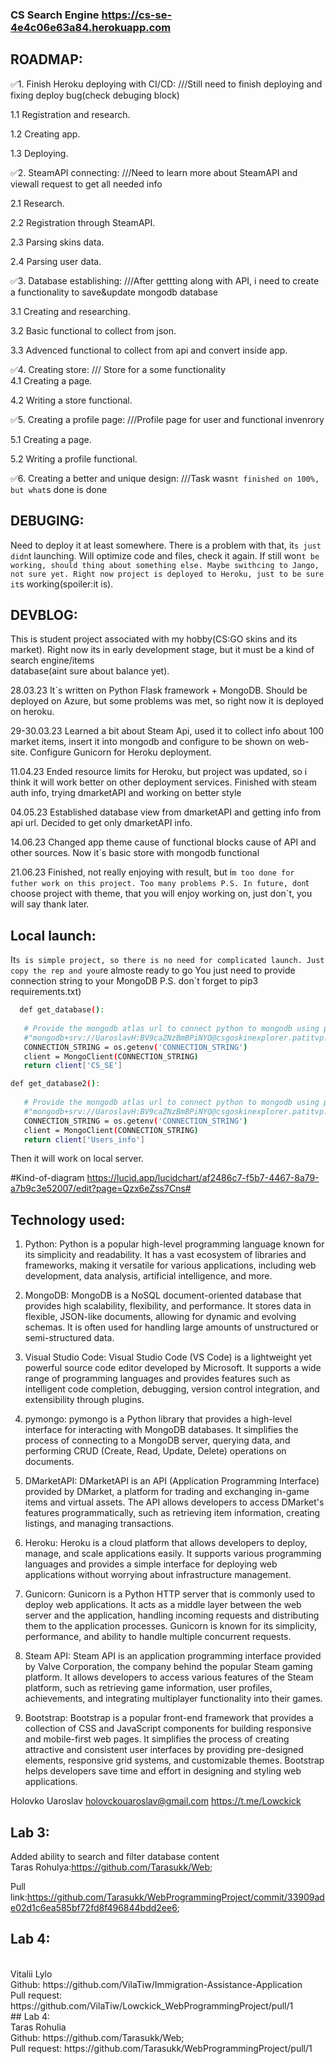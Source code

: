 ### CS Search Engine https://cs-se-4e4c06e63a84.herokuapp.com

## ROADMAP:
:white_check_mark:1. Finish Heroku deploying with CI/CD:    ///Still need to finish deploying and fixing deploy bug(check debuging block) 

   1.1 Registration and research.
   
   1.2 Creating app.
   
   1.3 Deploying.
   
:white_check_mark:2. SteamAPI connecting:    ///Need to learn more about SteamAPI and viewall request to get all needed info 

   2.1 Research.
   
   2.2 Registration through SteamAPI.
   
   2.3 Parsing skins data.
   
   2.4 Parsing user data.
   
   
:white_check_mark:3. Database establishing:    ///After gettting along with API, i need to create a functionality to save&update mongodb database 

   3.1 Creating and researching.
   
   3.2 Basic functional to collect from json.
   
   3.3 Advenced functional to collect from api and convert inside app.
   
:white_check_mark:4. Creating store:   /// Store for a some functionality  
   4.1 Creating a page.
   
   4.2 Writing a store functional.
   
:white_check_mark:5. Creating a profile page: ///Profile page for user and functional invenrory 

   5.1 Creating a page.
   
   5.2 Writing a profile functional.
   
:white_check_mark:6. Creating a better and unique design: ///Task wasn`t finished on 100%, but what`s done is done 
   




## DEBUGING:
Need to deploy it at least somewhere. There is a problem with that, it`s just didn`t launching. Will optimize code and files, check it again. If still won`t be working, should thing about something else. Maybe swithcing to Jango, not sure yet.
Right now project is deployed to Heroku, just to be sure it`s working(spoiler:it is). 

## DEVBLOG:
This is student project associated with my hobby(CS:GO skins and its market). Right now its in early development stage, but it must be a kind of search engine/items  
database(aint sure about balance yet). 

28.03.23 It`s written on Python Flask framework + MongoDB. Should be deployed on Azure, but some problems was met, so right now it is deployed on heroku.

29-30.03.23 Learned a bit about Steam Api, used it to collect info about 100 market items, insert it into mongodb and configure to be shown on web-site.
Configure Gunicorn for Heroku deployment.

11.04.23 Ended resource limits for Heroku, but project was updated, so i think it will work better on other deployment services. Finished with steam auth info, trying dmarketAPI and working on better style

04.05.23 Established database view from dmarketAPI and getting info from api url. Decided to get only dmarketAPI info.

14.06.23 Changed app theme cause of functional blocks cause of API and other sources. Now it`s basic store with mongodb functional

21.06.23 Finished, not really enjoying with result, but i`m too done for futher work on this project. Too many problems P.S. In future, don`t choose project with theme, that you will enjoy working on, just don`t, you will say thank later.

## Local launch:
It`s is simple project, so there is no need for complicated launch. Just copy the rep and you`re almoste ready to go
You just need to provide connection string to your MongoDB
P.S. don`t forget to pip3 requirements.txt)
```sh
  def get_database():
 
   # Provide the mongodb atlas url to connect python to mongodb using pymongo
   #"mongodb+srv://UaroslavH:BV9caZNzBmBPiNYQ@csgoskinexplorer.patitvp.mongodb.net/test"
   CONNECTION_STRING = os.getenv('CONNECTION_STRING')
   client = MongoClient(CONNECTION_STRING)
   return client['CS_SE']

def get_database2():
 
   # Provide the mongodb atlas url to connect python to mongodb using pymongo
   #"mongodb+srv://UaroslavH:BV9caZNzBmBPiNYQ@csgoskinexplorer.patitvp.mongodb.net/test"
   CONNECTION_STRING = os.getenv('CONNECTION_STRING')
   client = MongoClient(CONNECTION_STRING)
   return client['Users_info']
```
Then it will work on local server.

#Kind-of-diagram
https://lucid.app/lucidchart/af2486c7-f5b7-4467-8a79-a7b9c3e52007/edit?page=Qzx6eZss7Cns#
## Technology used:
1. Python: Python is a popular high-level programming language known for its simplicity and readability. It has a vast ecosystem of libraries and frameworks, making it versatile for various applications, including web development, data analysis, artificial intelligence, and more.

2. MongoDB: MongoDB is a NoSQL document-oriented database that provides high scalability, flexibility, and performance. It stores data in flexible, JSON-like documents, allowing for dynamic and evolving schemas. It is often used for handling large amounts of unstructured or semi-structured data.

3. Visual Studio Code: Visual Studio Code (VS Code) is a lightweight yet powerful source code editor developed by Microsoft. It supports a wide range of programming languages and provides features such as intelligent code completion, debugging, version control integration, and extensibility through plugins.

4. pymongo: pymongo is a Python library that provides a high-level interface for interacting with MongoDB databases. It simplifies the process of connecting to a MongoDB server, querying data, and performing CRUD (Create, Read, Update, Delete) operations on documents.

5. DMarketAPI: DMarketAPI is an API (Application Programming Interface) provided by DMarket, a platform for trading and exchanging in-game items and virtual assets. The API allows developers to access DMarket's features programmatically, such as retrieving item information, creating listings, and managing transactions.

6. Heroku: Heroku is a cloud platform that allows developers to deploy, manage, and scale applications easily. It supports various programming languages and provides a simple interface for deploying web applications without worrying about infrastructure management.

7. Gunicorn: Gunicorn is a Python HTTP server that is commonly used to deploy web applications. It acts as a middle layer between the web server and the application, handling incoming requests and distributing them to the application processes. Gunicorn is known for its simplicity, performance, and ability to handle multiple concurrent requests.

8. Steam API: Steam API is an application programming interface provided by Valve Corporation, the company behind the popular Steam gaming platform. It allows developers to access various features of the Steam platform, such as retrieving game information, user profiles, achievements, and integrating multiplayer functionality into their games.

9. Bootstrap: Bootstrap is a popular front-end framework that provides a collection of CSS and JavaScript components for building responsive and mobile-first web pages. It simplifies the process of creating attractive and consistent user interfaces by providing pre-designed elements, responsive grid systems, and customizable themes. Bootstrap helps developers save time and effort in designing and styling web applications.

Holovko Uaroslav
holovckouaroslav@gmail.com
https://t.me/Lowckick

## Lab 3:
Added ability to search and filter database content
<br>
Taras Rohulya:https://github.com/Tarasukk/Web;

Pull link:https://github.com/Tarasukk/WebProgrammingProject/commit/33909ade02d1c6ea585bf72fd8f496844bdd2ee6;

## Lab 4:
<br>
Vitalii Lylo
<br>
Github: https://github.com/VilaTiw/Immigration-Assistance-Application
<br>
Pull request: https://github.com/VilaTiw/Lowckick_WebProgrammingProject/pull/1
<br>
## Lab 4:
<br>
Taras Rohulia
<br>
Github: https://github.com/Tarasukk/Web;
<br>
Pull request: https://github.com/Tarasukk/WebProgrammingProject/pull/1
<br>
